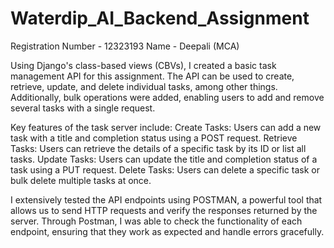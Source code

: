 # Waterdip_AI_Backend_Assignment
Registration Number - 12323193
Name - Deepali (MCA)

Using Django's class-based views (CBVs), I created a basic task management API for this assignment. The API can be used to create, retrieve, update, and delete individual tasks, among other things. 
Additionally, bulk operations were added, enabling users to add and remove several tasks with a single request.

Key features of the task server include:
    Create Tasks: Users can add a new task with a title and completion status using a POST request.
    Retrieve Tasks: Users can retrieve the details of a specific task by its ID or list all tasks.
    Update Tasks: Users can update the title and completion status of a task using a PUT request.
    Delete Tasks: Users can delete a specific task or bulk delete multiple tasks at once.

I extensively tested the API endpoints using POSTMAN, a powerful tool that allows us to send HTTP requests and verify the responses returned by the server. 
Through Postman, I was able to check the functionality of each endpoint, ensuring that they work as expected and handle errors gracefully.
